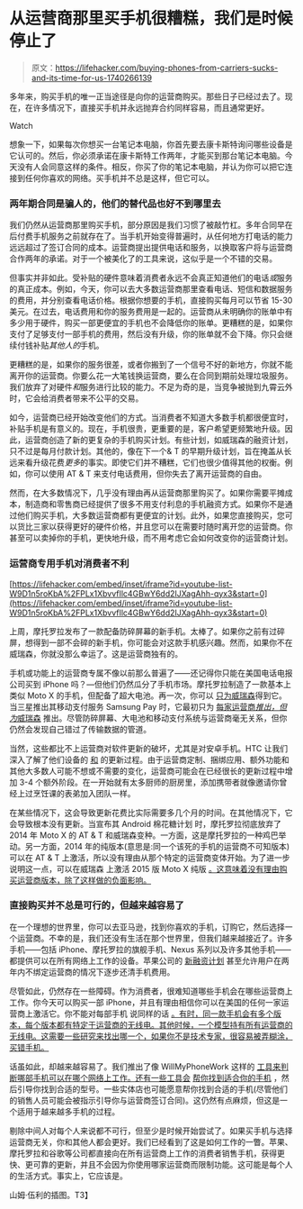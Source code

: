 # 从运营商那里买手机很糟糕，我们是时候停止了

> 原文：<https://lifehacker.com/buying-phones-from-carriers-sucks-and-its-time-for-us-1740266139>

多年来，购买手机的唯一正当途径是向你的运营商购买。那些日子已经过去了。现在，在许多情况下，直接买手机并永远抛弃合约同样容易，而且通常更好。

Watch

想象一下，如果每次你想买一台笔记本电脑，你首先要去康卡斯特询问哪些设备是它认可的。然后，你必须承诺在康卡斯特工作两年，才能买到那台笔记本电脑。今天没有人会同意这样的条件。相反，你买了你的笔记本电脑，并认为你可以把它连接到任何你喜欢的网络。买手机并不总是这样，但它可以。

### 两年期合同是骗人的，他们的替代品也好不到哪里去

我们仍然从运营商那里购买手机，部分原因是我们习惯了被敲竹杠。多年合同早在后付费手机服务之前就存在了。当手机开始变得普遍时，从任何地方打电话的能力远远超过了签订合同的成本。运营商提出提供电话和服务，以换取客户将与运营商合作两年的承诺。对于一个被美化了的工具来说，这似乎是一个不错的交易。

但事实并非如此。受补贴的硬件意味着消费者永远不会真正知道他们的电话*或*服务的真正成本。例如，今天，你可以去大多数运营商那里查看电话、短信和数据服务的费用，并分别查看电话价格。根据你想要的手机，直接购买每月可以节省 15-30 美元。在过去，电话费用和你的服务费用是一起的。运营商从未明确你的账单中有多少用于硬件，购买一部更便宜的手机也不会降低你的账单。更糟糕的是，如果你支付了足够支付一部手机的费用，然后没有升级，你的账单就不会下降。你只会继续付钱补贴*其他人的*手机。

更糟糕的是，如果你的服务很差，或者你搬到了一个信号不好的新地方，你就不能离开你的运营商。你要么花一大笔钱换运营商，要么在合同到期前处理垃圾服务。我们放弃了对硬件*和*服务进行比较的能力。不足为奇的是，当竞争被抛到九霄云外时，它会给消费者带来不公平的交易。

如今，运营商已经开始改变他们的方式。当消费者不知道大多数手机都很便宜时，补贴手机是有意义的。现在，手机很贵，更重要的是，客户希望更频繁地升级。因此，运营商创造了新的更复杂的手机购买计划。有些计划，如威瑞森的融资计划，只不过是每月付款计划。其他的，像在下一个& T 的早期升级计划，旨在掩盖从长远来看升级花费*更多*的事实。即使它们并不糟糕，它们也很少值得其他的权衡。例如，你可以使用 AT & T 来支付电话费用，但你失去了离开运营商的自由。

然而，在大多数情况下，几乎没有理由再从运营商那里购买了。如果你需要平摊成本，制造商和零售商已经提供了很多不用支付利息的手机融资方式。如果你不是通过他们购买手机，大多数运营商都有更便宜的计划。此外，如果您直接购买，您可以货比三家以获得更好的硬件价格，并且您可以在需要时随时离开您的运营商。你甚至可以卖掉你的手机，更快地升级，而不用考虑它会如何改变你的运营商计划。

### **运营商专用手机对消费者不利**

 [https://lifehacker.com/embed/inset/iframe?id=youtube-list-W9D1n5roKbA%2FPLx1XbvvfIlc4GBwY6dd2IJXagAhh-qyx3&start=0](https://lifehacker.com/embed/inset/iframe?id=youtube-list-W9D1n5roKbA%2FPLx1XbvvfIlc4GBwY6dd2IJXagAhh-qyx3&start=0) 

上周，摩托罗拉发布了一款配备防碎屏幕的新手机。太棒了。如果你之前有过碎屏，想得到一部不会碎的新手机，你可能会对这款手机感兴趣。然而，如果你不在威瑞森，你就没那么幸运了。这是运营商独有的。

手机或功能上的运营商专属不像以前那么普遍了——还记得你只能在美国电话电报公司买到 iPhone 吗？—但他们仍然瓜分了手机市场。摩托罗拉制造了一款基本上类似 Moto X 的手机，但配备了超大电池。再一次，你可以 [只为威瑞森](https://www.motorola.com/us/products/droid-maxx-2)得到它。当三星推出其移动支付服务 Samsung Pay 时，它最初只为 [每家运营商*推出，但为*威瑞森](http://www.androidpolice.com/2015/10/19/verizon-pushes-out-samsung-pay-enabling-ota-update-with-stagefright-patches-to-galaxy-s6-s6-edge-s6-edge-and-note-5/) 推出。尽管防碎屏幕、大电池和移动支付系统与运营商毫无关系，但你仍然会发现自己错过了传输数据的管道。

当然，这些都比不上运营商对软件更新的破坏，尤其是对安卓手机。HTC 让我们深入了解了他们设备的 [和](http://www.htc.com/us/go/htc-software-updates-process/) 的更新过程。由于运营商定制、捆绑应用、额外功能和其他大多数人可能不想或不需要的变化，运营商可能会在已经很长的更新过程中增加 3-4 个额外阶段。在一开始就有太多厨师的厨房里，添加携带者就像邀请你曾经上过烹饪课的表弟加入团队一样。

在某些情况下，这会导致更新花费比实际需要多几个月的时间。在其他情况下，它会导致根本没有更新。当宣布其 Android 棉花糖计划 时，摩托罗拉彻底放弃了 2014 年 Moto X 的 AT & T 和威瑞森变种。一方面，这是摩托罗拉的一种鸡巴举动。另一方面，2014 年的纯版本(意思是:同一个该死的手机的运营商不可知版本)可以在 AT & T 上激活，所以没有理由从那个特定的运营商变体开始。为了进一步说明这一点，可以在威瑞森 上激活 2015 版 Moto X 纯版 [。这意味着没有理由购买运营商版本，除了这样做的负面影响。](http://www.droid-life.com/2015/09/15/an-update-on-activating-moto-x-pure-editions-at-verizon/)

### **直接购买并不总是可行的，但越来越容易了**

在一个理想的世界里，你可以去亚马逊，找到你喜欢的手机，订购它，然后选择一个运营商。不幸的是，我们还没有生活在那个世界里，但我们越来越接近了。许多手机——包括 iPhone、摩托罗拉的旗舰手机、Nexus 系列以及许多其他手机——都提供可以在所有网络上工作的设备。苹果公司的 [新融资计划](http://lifehacker.com/how-should-you-buy-your-new-iphone-this-tool-will-guid-1732314719) 甚至允许用户在两年内不绑定运营商的情况下逐步还清手机费用。

尽管如此，仍然存在一些障碍。作为消费者，很难知道哪些手机会在哪些运营商上工作。你今天可以购买一部 iPhone，并且有理由相信你可以在美国的任何一家运营商上激活它。你不能对每部手机 说同样的话 [。有时，同一款手机会有多个版本，每个版本都有特定于运营商的无线电。其他时候，一个模型持有所有运营商的无线电。这需要一些研究来找出哪一个，如果你不是技术专家，很容易被弄糊涂，买错手机。](http://www.motorola.com/us/motorola-no-contract-unlocked.html)

话虽如此，却越来越容易了。我们推出了像 WillMyPhoneWork 这样的 [工具来判断哪部手机可以在哪个网络上工作。还有一些工具会](http://lifehacker.com/willmyphonework-shows-which-carriers-your-phone-will-wo-1683926105) [帮你找到适合你的手机](http://lifehacker.com/this-interactive-smartphone-chart-picks-the-right-phone-1684635968#_ga=1.97352538.431406394.1415821409) ，然后引导你找到合适的型号。一些实体店也可能愿意帮你找到合适的手机(尽管他们的销售人员可能会被指示引导你与运营商签订合同)。这仍然有点麻烦，但这是一个适用于越来越多手机的过程。

剔除中间人对每个人来说都不可行，但至少是时候开始尝试了。如果买手机与选择运营商无关，你和其他人都会更好。我们已经看到了这是如何工作的一瞥。苹果、摩托罗拉和谷歌等公司都直接向在所有运营商上工作的消费者销售手机，获得更快、更可靠的更新，并且不会因为你使用哪家运营商而限制功能。这可能是每个人的生活方式。事实上，它应该是。

山姆·伍利的插图。T3】